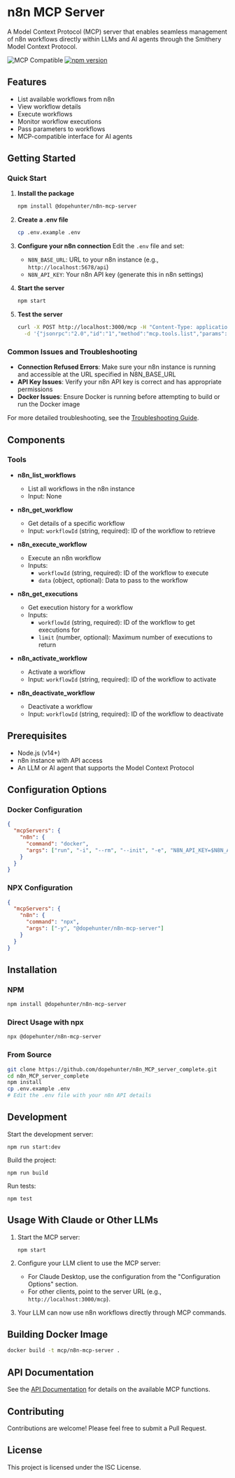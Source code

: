 # n8n MCP Server

A Model Context Protocol (MCP) server that enables seamless management of n8n workflows directly within LLMs and AI agents through the Smithery Model Context Protocol.

![MCP Compatible](https://img.shields.io/badge/MCP-Compatible-brightgreen.svg)
[![npm version](https://badge.fury.io/js/%40dopehunter%2Fn8n-mcp-server.svg)](https://www.npmjs.com/package/@dopehunter/n8n-mcp-server)

## Features

- List available workflows from n8n
- View workflow details
- Execute workflows
- Monitor workflow executions
- Pass parameters to workflows
- MCP-compatible interface for AI agents

## Getting Started

### Quick Start

1. **Install the package**
   ```bash
   npm install @dopehunter/n8n-mcp-server
   ```

2. **Create a .env file**
   ```bash
   cp .env.example .env
   ```

3. **Configure your n8n connection**
   Edit the `.env` file and set:
   - `N8N_BASE_URL`: URL to your n8n instance (e.g., `http://localhost:5678/api`)
   - `N8N_API_KEY`: Your n8n API key (generate this in n8n settings)

4. **Start the server**
   ```bash
   npm start
   ```

5. **Test the server**
   ```bash
   curl -X POST http://localhost:3000/mcp -H "Content-Type: application/json" \
     -d '{"jsonrpc":"2.0","id":"1","method":"mcp.tools.list","params":{}}'
   ```

### Common Issues and Troubleshooting

- **Connection Refused Errors**: Make sure your n8n instance is running and accessible at the URL specified in N8N_BASE_URL
- **API Key Issues**: Verify your n8n API key is correct and has appropriate permissions
- **Docker Issues**: Ensure Docker is running before attempting to build or run the Docker image

For more detailed troubleshooting, see the [Troubleshooting Guide](docs/troubleshooting.md).

## Components

### Tools

* **n8n_list_workflows**  
   * List all workflows in the n8n instance  
   * Input: None

* **n8n_get_workflow**  
   * Get details of a specific workflow  
   * Input: `workflowId` (string, required): ID of the workflow to retrieve

* **n8n_execute_workflow**  
   * Execute an n8n workflow  
   * Inputs:  
     * `workflowId` (string, required): ID of the workflow to execute  
     * `data` (object, optional): Data to pass to the workflow

* **n8n_get_executions**  
   * Get execution history for a workflow  
   * Inputs:  
     * `workflowId` (string, required): ID of the workflow to get executions for  
     * `limit` (number, optional): Maximum number of executions to return

* **n8n_activate_workflow**  
   * Activate a workflow  
   * Input: `workflowId` (string, required): ID of the workflow to activate

* **n8n_deactivate_workflow**  
   * Deactivate a workflow  
   * Input: `workflowId` (string, required): ID of the workflow to deactivate

## Prerequisites

- Node.js (v14+)
- n8n instance with API access
- An LLM or AI agent that supports the Model Context Protocol

## Configuration Options

### Docker Configuration

```json
{
  "mcpServers": {
    "n8n": {
      "command": "docker",
      "args": ["run", "-i", "--rm", "--init", "-e", "N8N_API_KEY=$N8N_API_KEY", "-e", "N8N_BASE_URL=$N8N_BASE_URL", "mcp/n8n-mcp-server"]
    }
  }
}
```

### NPX Configuration

```json
{
  "mcpServers": {
    "n8n": {
      "command": "npx",
      "args": ["-y", "@dopehunter/n8n-mcp-server"]
    }
  }
}
```

## Installation

### NPM
```bash
npm install @dopehunter/n8n-mcp-server
```

### Direct Usage with npx
```bash
npx @dopehunter/n8n-mcp-server
```

### From Source
```bash
git clone https://github.com/dopehunter/n8n_MCP_server_complete.git
cd n8n_MCP_server_complete
npm install
cp .env.example .env
# Edit the .env file with your n8n API details
```

## Development

Start the development server:
```
npm run start:dev
```

Build the project:
```
npm run build
```

Run tests:
```
npm test
```

## Usage With Claude or Other LLMs

1. Start the MCP server:
   ```
   npm start
   ```

2. Configure your LLM client to use the MCP server:
   - For Claude Desktop, use the configuration from the "Configuration Options" section.
   - For other clients, point to the server URL (e.g., `http://localhost:3000/mcp`).

3. Your LLM can now use n8n workflows directly through MCP commands.

## Building Docker Image

```bash
docker build -t mcp/n8n-mcp-server .
```

## API Documentation

See the [API Documentation](docs/api.md) for details on the available MCP functions.

## Contributing

Contributions are welcome! Please feel free to submit a Pull Request.

## License

This project is licensed under the ISC License. 